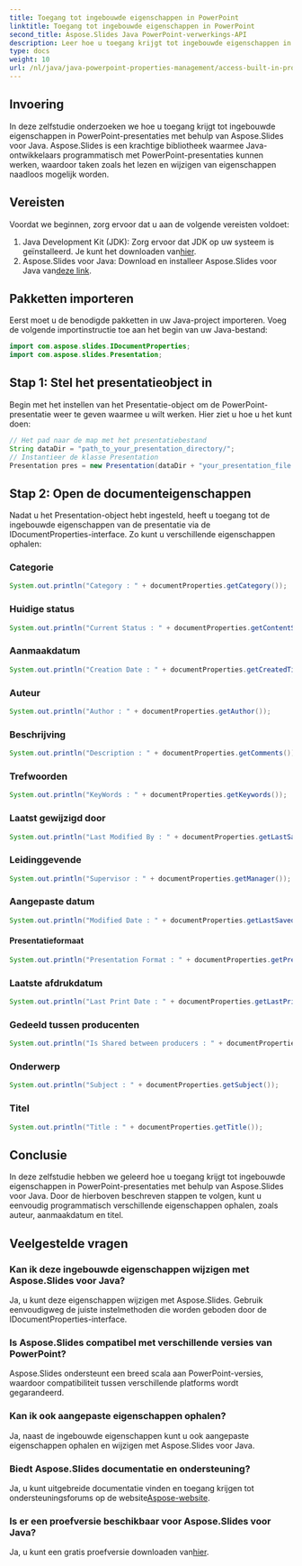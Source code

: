```yaml
---
title: Toegang tot ingebouwde eigenschappen in PowerPoint
linktitle: Toegang tot ingebouwde eigenschappen in PowerPoint
second_title: Aspose.Slides Java PowerPoint-verwerkings-API
description: Leer hoe u toegang krijgt tot ingebouwde eigenschappen in PowerPoint met behulp van Aspose.Slides voor Java. Deze tutorial begeleidt u bij het ophalen van de auteur, de aanmaakdatum en meer.
type: docs
weight: 10
url: /nl/java/java-powerpoint-properties-management/access-built-in-properties-powerpoint/
---
```

## Invoering
In deze zelfstudie onderzoeken we hoe u toegang krijgt tot ingebouwde eigenschappen in PowerPoint-presentaties met behulp van Aspose.Slides voor Java. Aspose.Slides is een krachtige bibliotheek waarmee Java-ontwikkelaars programmatisch met PowerPoint-presentaties kunnen werken, waardoor taken zoals het lezen en wijzigen van eigenschappen naadloos mogelijk worden.
## Vereisten
Voordat we beginnen, zorg ervoor dat u aan de volgende vereisten voldoet:
1.  Java Development Kit (JDK): Zorg ervoor dat JDK op uw systeem is geïnstalleerd. Je kunt het downloaden van[hier](https://www.oracle.com/java/technologies/javase-jdk11-downloads.html).
2.  Aspose.Slides voor Java: Download en installeer Aspose.Slides voor Java van[deze link](https://releases.aspose.com/slides/java/).

## Pakketten importeren
Eerst moet u de benodigde pakketten in uw Java-project importeren. Voeg de volgende importinstructie toe aan het begin van uw Java-bestand:
```java
import com.aspose.slides.IDocumentProperties;
import com.aspose.slides.Presentation;

```
## Stap 1: Stel het presentatieobject in
Begin met het instellen van het Presentatie-object om de PowerPoint-presentatie weer te geven waarmee u wilt werken. Hier ziet u hoe u het kunt doen:
```java
// Het pad naar de map met het presentatiebestand
String dataDir = "path_to_your_presentation_directory/";
// Instantieer de klasse Presentation
Presentation pres = new Presentation(dataDir + "your_presentation_file.pptx");
```
## Stap 2: Open de documenteigenschappen
Nadat u het Presentation-object hebt ingesteld, heeft u toegang tot de ingebouwde eigenschappen van de presentatie via de IDocumentProperties-interface. Zo kunt u verschillende eigenschappen ophalen:
### Categorie
```java
System.out.println("Category : " + documentProperties.getCategory());
```
### Huidige status
```java
System.out.println("Current Status : " + documentProperties.getContentStatus());
```
### Aanmaakdatum
```java
System.out.println("Creation Date : " + documentProperties.getCreatedTime());
```
### Auteur
```java
System.out.println("Author : " + documentProperties.getAuthor());
```
### Beschrijving
```java
System.out.println("Description : " + documentProperties.getComments());
```
### Trefwoorden
```java
System.out.println("KeyWords : " + documentProperties.getKeywords());
```
### Laatst gewijzigd door
```java
System.out.println("Last Modified By : " + documentProperties.getLastSavedBy());
```
### Leidinggevende
```java
System.out.println("Supervisor : " + documentProperties.getManager());
```
### Aangepaste datum
```java
System.out.println("Modified Date : " + documentProperties.getLastSavedTime());
```
#### Presentatieformaat
```java
System.out.println("Presentation Format : " + documentProperties.getPresentationFormat());
```
### Laatste afdrukdatum
```java
System.out.println("Last Print Date : " + documentProperties.getLastPrinted());
```
### Gedeeld tussen producenten
```java
System.out.println("Is Shared between producers : " + documentProperties.getSharedDoc());
```
### Onderwerp
```java
System.out.println("Subject : " + documentProperties.getSubject());
```
### Titel
```java
System.out.println("Title : " + documentProperties.getTitle());
```

## Conclusie
In deze zelfstudie hebben we geleerd hoe u toegang krijgt tot ingebouwde eigenschappen in PowerPoint-presentaties met behulp van Aspose.Slides voor Java. Door de hierboven beschreven stappen te volgen, kunt u eenvoudig programmatisch verschillende eigenschappen ophalen, zoals auteur, aanmaakdatum en titel.
## Veelgestelde vragen
### Kan ik deze ingebouwde eigenschappen wijzigen met Aspose.Slides voor Java?
Ja, u kunt deze eigenschappen wijzigen met Aspose.Slides. Gebruik eenvoudigweg de juiste instelmethoden die worden geboden door de IDocumentProperties-interface.
### Is Aspose.Slides compatibel met verschillende versies van PowerPoint?
Aspose.Slides ondersteunt een breed scala aan PowerPoint-versies, waardoor compatibiliteit tussen verschillende platforms wordt gegarandeerd.
### Kan ik ook aangepaste eigenschappen ophalen?
Ja, naast de ingebouwde eigenschappen kunt u ook aangepaste eigenschappen ophalen en wijzigen met Aspose.Slides voor Java.
### Biedt Aspose.Slides documentatie en ondersteuning?
 Ja, u kunt uitgebreide documentatie vinden en toegang krijgen tot ondersteuningsforums op de website[Aspose-website](https://reference.aspose.com/slides/java/).
### Is er een proefversie beschikbaar voor Aspose.Slides voor Java?
 Ja, u kunt een gratis proefversie downloaden van[hier](https://releases.aspose.com/).